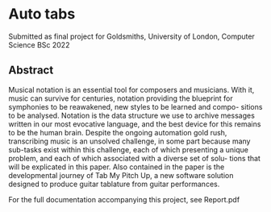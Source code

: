# Auto tabs

Submitted as final project for Goldsmiths, University of London, Computer Science BSc 2022

## Abstract

Musical notation is an essential tool for composers and musicians. With it, music can survive for centuries, notation providing the blueprint for symphonies to be reawakened, new styles to be learned and compo- sitions to be analysed. Notation is the data structure we use to archive messages written in our most evocative language, and the best device for this remains to be the human brain. Despite the ongoing automation gold rush, transcribing music is an unsolved challenge, in some part because many sub-tasks exist within this challenge, each of which presenting a unique problem, and each of which associated with a diverse set of solu- tions that will be explicated in this paper. Also contained in the paper is the developmental journey of Tab My Pitch Up, a new software solution designed to produce guitar tablature from guitar performances.

For the full documentation accompanying this project, see Report.pdf
